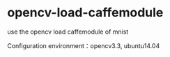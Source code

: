 # opencv-load-caffemodule
use the opencv load caffemodule of mnist 


Configuration environment：opencv3.3, ubuntu14.04
